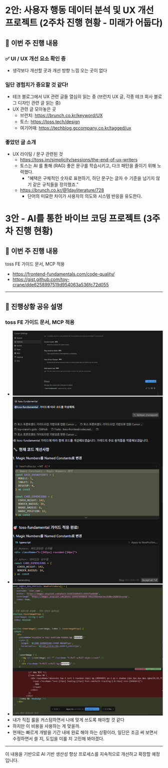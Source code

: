 # 2안: 사용자 행동 데이터 분석 및 UX 개선 프로젝트 (2주차 진행 현황 - 미래가 어둡다)

## 📌 이번 주 진행 내용

### ✅ UI / UX 개선 요소 확인 중

- 생각보다 개선할 곳과 개선 방향 느낌 오는 곳이 없다

### 일단 경험치가 중요할 것 같다!

- 테크 블로그에서 UX 관련 글들 열심히 읽는 중 (브런치 UX 글, 각종 테크 회사 블로그 디자인 관련 글 읽는 중)
- UX 관련 글 모아놓은 곳
  - 브런치: https://brunch.co.kr/keyword/UX
  - 토스: https://toss.tech/design
  - 여기어때: https://techblog.gccompany.co.kr/tagged/ux

### 좋았던 글 소개

- UX 라이팅 / 문구 관련된 것
  - https://toss.im/simplicity/sessions/the-end-of-ux-writers
  - 토스는 AI 를 통해 (RAG) 좋은 문구를 학습시키고, 다크 패턴을 줄이기 위해 노력했다.
    - "혜택은 구체적인 숫자로 표현하기, 하단 문구는 글자 수 기준을 넘기지 않기️ 같은 규칙들을 정의했죠."
  - https://brunch.co.kr/@1dayliterature/728
    - 단어의 미묘한 차이가 사용자의 의도와 시스템 반응을 유도한다.

# 3안 - AI를 통한 바이브 코딩 프로젝트 (3주차 진행 현황)

## 📌 이번 주 진행 내용

toss FE 가이드 문서, MCP 적용

- https://frontend-fundamentals.com/code-quality/
- https://gist.github.com/toy-crane/dde6258997519d954063a536fc72d055

---

## 📸 진행상황 공유 설명

### toss FE 가이드 문서, MCP 적용

- ![mcp 설정](./images/docs.png)
- ![mcp 커맨드](./images/mcp-command.png)
- ![실제 코드](./images/result.png)
- 내가 직접 룰을 커스텀하면서 나에 맞게 쓰도록 해야할 것 같다
- 하지만 이 비용을 사용하는 게 맞을까.
- 현재는 빠르게 개발을 기간 내에 완료 해야 하는 상황이라, 일단은 조금 써 보면서 수정하면서 쓸 지, 도입을 미룰 지 고민해 봐야겠다.

---

이 내용을 기반으로 AI 기반 생산성 향상 프로세스를 지속적으로 개선하고 확장할 예정입니다.
